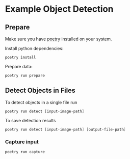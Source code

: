 # Example Object Detection

## Prepare

Make sure you have [poetry](https://python-poetry.org/docs/#installation) installed on your system.

Install python dependencies:

```shell
poetry install
```

Prepare data:

```shell
poetry run prepare
```

## Detect Objects in Files

To detect objects in a single file run

```shell
poetry run detect [input-image-path]
```

To save detection results

```shell
poetry run detect [input-image-path] [output-file-path]
```

### Capture input

```shell
poetry run capture
```
